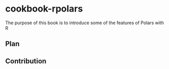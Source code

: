 # cookbook-rpolars

The purpose of this book is to introduce some of the features of Polars with R

## Plan

## Contribution
